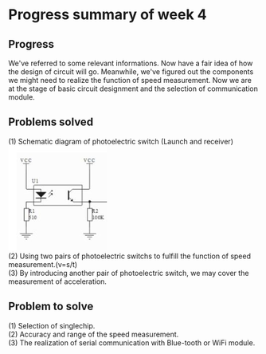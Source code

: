 # Progress summary of week 4  
## Progress  
We've referred to some relevant informations. Now have a fair idea of how the design of circuit will go. Meanwhile, we've figured out the components we might need to realize the function of speed measurement. Now we are at the stage of basic circuit designment and the selection of communication module.   
## Problems solved  
(1) Schematic diagram of photoelectric switch (Launch and receiver)   
![](https://github.com/Palsival/TransducerCourseDesign/blob/Image/Basic.jpg)  
(2) Using two pairs of  photoelectric switchs to fulfill the function of speed measurement.(v=s/t)  
(3) By introducing another pair of photoelectric switch, we may cover the measurement of acceleration.  
## Problem to solve
(1) Selection of singlechip.  
(2) Accuracy and range of the speed measurement.  
(3) The realization of serial communication with Blue-tooth or WiFi module.  
